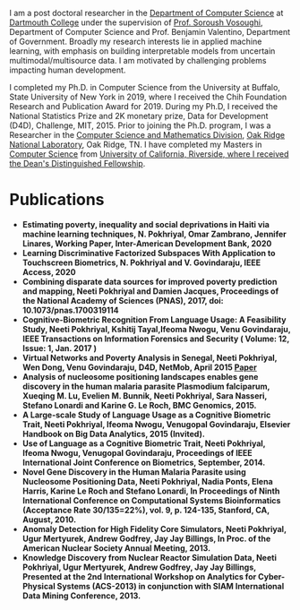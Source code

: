 I am a post doctoral researcher in the <a href="https://www.cs.dartmouth.edu">Department of Computer Science</a> at <a href="https://www.dartmouth.edu">Dartmouth College</a> under the supervision of <a href="https://web.cs.dartmouth.edu/people/soroush-vosoughi">Prof. Soroush Vosoughi</a>, Department of Computer Science and Prof. Benjamin Valentino, Department of Government. Broadly my research interests lie in applied machine learning, with emphasis on building interpretable models from uncertain multimodal/multisource data. I am motivated by challenging problems impacting human development. 
      
I completed my Ph.D. in Computer Science from the University at Buffalo, State University of New York in 2019, where I received the Chih Foundation Research and Publication Award for 2019. During my Ph.D, I received the National Statistics Prize and 2K monetary prize, Data for Development (D4D), Challenge, MIT, 2015. Prior to joining the Ph.D. program, I was a Researcher in the <a href="http://www.csm.ornl.gov">Computer Science and Mathematics Division</a>, <a href="https://www.ornl.gov">Oak Ridge National Laboratory</a>, Oak Ridge, TN. I have completed my Masters in <a href="http://www.cs.ucr.edu">Computer Science</a> from <a href="https://www.ucr.edu">University of California, Riverside, where I received the Dean's Distinguished Fellowship</a>.


Publications
============
<ul>
<li><b>Estimating poverty, inequality and social deprivations in Haiti via machine learning techniques, N. Pokhriyal, Omar Zambrano, Jennifer Linares, Working Paper, Inter-American Development Bank, 2020</li>
<li><b>Learning Discriminative Factorized Subspaces With Application to Touchscreen Biometrics, N. Pokhriyal and V. Govindaraju, IEEE Access, 2020</li>
<li><b>Combining disparate data sources for improved poverty prediction and mapping</b>, Neeti Pokhriyal and Damien Jacques, Proceedings of the National Academy of Sciences (PNAS), 2017, doi: 10.1073/pnas.1700319114</li>
      <li><b>Cognitive-Biometric Recognition From Language Usage: A Feasibility Study</b>, Neeti Pokhriyal, Kshitij Tayal,Ifeoma Nwogu, Venu Govindaraju, IEEE Transactions on Information Forensics and Security ( Volume: 12, Issue: 1, Jan. 2017 )</li>
      <li><b>Virtual Networks and Poverty Analysis in Senegal</b>, Neeti Pokhriyal, Wen Dong, Venu Govindaraju, D4D, NetMob, April 2015 <a href="http://arxiv.org/abs/1506.03401">Paper</a></li>
      <li><b>Analysis of nucleosome positioning landscapes enables gene discovery in the human malaria parasite Plasmodium falciparum</b>, Xueqing M. Lu, Evelien M. Bunnik, Neeti Pokhriyal, Sara Nasseri, Stefano Lonardi and Karine G. Le Roch, BMC Genomics, 2015.</li>
      <li><b>A Large-scale Study of Language Usage as a Cognitive Biometric Trait</b>, Neeti Pokhriyal, Ifeoma Nwogu, Venugopal Govindaraju, Elsevier Handbook on Big Data Analytics, 2015 (Invited).</li>
            <li><b>Use of Language as a Cognitive Biometric Trait</b>, Neeti Pokhriyal, Ifeoma Nwogu, Venugopal Govindaraju, Proceedings of IEEE International Joint Conference on Biometrics, September, 2014.</li>
      <li><b>Novel Gene Discovery in the Human Malaria Parasite using Nucleosome Positioning Data</b>, Neeti Pokhriyal, Nadia Ponts, Elena Harris, Karine Le Roch and Stefano Lonardi, In Proceedings of Ninth International Conference on Computational Systems Bioinformatics (Acceptance Rate 30/135=22%), vol. 9, p. 124-135, Stanford, CA, August, 2010.</li>
      <li><b>Anomaly Detection for High Fidelity Core Simulators</b>, Neeti Pokhriyal, Ugur Mertyurek, Andrew Godfrey, Jay Jay Billings,  In Proc. of the American Nuclear Society Annual Meeting, 2013.</li>
      <li><b>Knowledge Discovery from Nuclear Reactor Simulation Data</b>, Neeti Pokhriyal, Ugur Mertyurek, Andrew Godfrey, Jay Jay Billings, Presented at the 2nd International Workshop on Analytics for Cyber-Physical Systems (ACS-2013) in conjunction with SIAM International Data Mining Conference, 2013.</li>
</ul>
